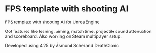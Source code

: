 # FPS template with shooting AI
 FPS template with shooting AI for UnrealEngine
 
Got features like leaning, aiming, match time, projectile sound attenuation and scoreboard. Also working on Steam multiplayer setup.
 
 Developed using 4.25 by Åsmund Schei and DeathClonic 
